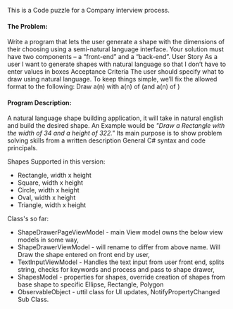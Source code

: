 <p>This is a Code puzzle for a Company interview process.

<h4>The Problem:</h4>  
Write a program that lets the user generate a shape with the dimensions of their choosing using a semi-natural language interface. Your solution must have two components – a “front-end” and a “back-end”.  
User Story  
As a user I want to generate shapes with natural language so that I don’t have to enter values in boxes  
Acceptance Criteria  
The user should specify what to draw using natural language. To keep things simple, we’ll fix the allowed format to the following:  
Draw a(n) <shape> with a(n) <measurement> of <amount> (and a(n) <measurement> of <amount>) 

<h4>Program Description:</h4>
A natural language shape building application, it will take in natural english and build the desired shape. An Example would be <i>"Draw a Rectangle with the width of 34 and a height of 322."</i> 
Its main purpose is to show problem solving skills from a written description General C# syntax and code principals. 

Shapes Supported in this version:
<ul>
<li>Rectangle, width x height</li>
<li>Square, width x height</li>
<li>Circle, width x height</li>
<li>Oval, width x height</li>
<li>Triangle,  width x height</li>
</ul>

Class's so far:
<ul>
<li>ShapeDrawerPageViewModel - main View model owns the below view models in some way,</li>
<li>ShapeDrawerViewModel - will rename to differ from above name. Will Draw the shape entered on front end by user,</li>
<li>TextInputViewModel - Handles the text input from user front end, splits string, checks for keywords and process and pass to shape drawer,</li>
<li>ShapesModel - properties for shapes, override creation of shapes from base shape to specific Ellipse, Rectangle, Polygon</li>
<li>ObservableObject - uttil class for UI updates, NotifyPropertyChanged Sub Class.</li>
</ul>
</p>


